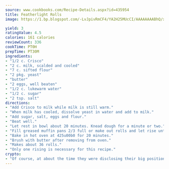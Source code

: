 ```yaml
---
source: www.cookbooks.com/Recipe-Details.aspx?id=435954
title: Featherlight Rolls
image: https://1.bp.blogspot.com/-LvJpivRmCF4/YA2H25MUcCI/AAAAAAAABhQ/xgndXuMf7Zopp5S4RExCblnSp5YGujfSQCLcBGAsYHQ/s320/8.png

yield: 3
ratingValue: 4.5
calories: 161 calories
reviewCount: 336
cookTime: PT0H
prepTime: PT30M
ingredients:
- "1/2 c. Crisco"
- "2 c. milk, scalded and cooled"
- "7 c. sifted flour"
- "2 pkg. yeast"
- "butter"
- "2 eggs, well beaten"
- "1/2 c. lukewarm water"
- "1/2 c. sugar"
- "2 tsp. salt"
directions:
- "Add Crisco to milk while milk is still warm."
- "When milk has cooled, dissolve yeast in water and add to milk."
- "Add sugar, salt, eggs and flour."
- "Beat well."
- "Let rest in bowl about 20 minutes. Knead dough for a minute or two."
- "Fill greased muffin pans 2/3 full or make out rolls and let rise until double in bulk."
- "Bake in hot oven at 425u00b0 for 20 minutes."
- "Brush with butter after removing from oven."
- "Makes about 36 rolls."
- "Only one rising is necessary for this recipe."
crypto:
- "Of course, at about the time they were disclosing their big position, Bitcoin started to crash."
---
```

